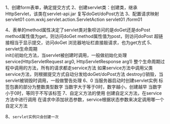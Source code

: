 1、创建form表单，确定提交方式
2、创建servlet类：创建类，继承HttpServlet，该类在servlet-api.jar
	复写doGet/doPost方法
3、配置请求映射
  <servlet>
  	<!--servlet名称，与配置文件中的<servlet-mapping>标签中的servlet-name匹配-->
  	<servlet-name>servlet01<servlet-name>
  	<!--servlet类的全名称，原理：Java反射机制-->
  	<servlet-class>com.wxkj.servlet.action.ServletAction<servlet-class>
  <servlet>
  <servlet-mapping>
    <!--servlet名称，与配置文件中的<servlet>标签中的servlet-name匹配-->
  	<servlet-name>servlet01<servlet-name>
  	<!--响应请求，当浏览器请求到达时，此处首先匹配-->
  	<url-pattern>/form01</url-pattern>
  <servlet-mapping>

4、表单的method属性决定了servlet类对象呗访问的是doGet还是doPost
	method属性值为get，则访问doGet
	method属性值为post，则访问doPost
	超链接相当于显示提交，访问doGet
	浏览器地址栏直接敲请求，也为get方式
5、servlet生命周期	
	init()初始化方法，当servlet被创建时调用，一般做初始化处理
	service(HttpServletRequest arg0, HttpServletResponse arg1)
		整个生命周期过程中调用的方法，所有的请求都走service方法
		如果service方法中调用父类service方法，则根据提交方式自动分发给doGet/doPost方法
	destroy()销毁，当servlet被销毁时调用，一般做警告处理
6、<load-on-startup>0</load-on-startup>
	当服务器启动时创建servlet实例
	标签包裹的部分为整数类型数字
	当数字大于等于0时，数字越小，创建越早
	当数字小于0时，等同于不写该标签 
7、自定义方法的使用
	创建自定义方法，在service方法中进行调用
	在请求中添加状态参数，service根据状态参数来决定调用哪一个自定义方法

8、`servlet实例只会创建一次`



